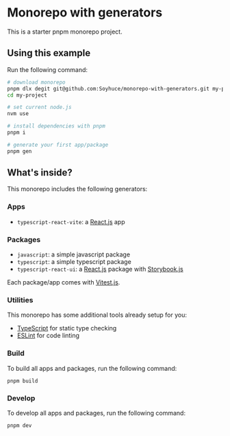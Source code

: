 # Monorepo with generators

This is a starter pnpm monorepo project.

## Using this example

Run the following command:

```sh
# download monorepo
pnpm dlx degit git@github.com:Soyhuce/monorepo-with-generators.git my-project
cd my-project

# set current node.js
nvm use

# install dependencies with pnpm
pnpm i

# generate your first app/package
pnpm gen
```

## What's inside?

This monorepo includes the following generators:

### Apps

- `typescript-react-vite`: a [React.js](https://react.dev/) app

### Packages

- `javascript`: a simple javascript package
- `typescript`: a simple typescript package
- `typescript-react-ui`: a [React.js](https://react.dev/) package with [Storybook.js](https://storybook.js.org/)

Each package/app comes with [Vitest.js](https://vitest.dev/).

### Utilities

This monorepo has some additional tools already setup for you:

- [TypeScript](https://www.typescriptlang.org/) for static type checking
- [ESLint](https://eslint.org/) for code linting

### Build

To build all apps and packages, run the following command:

```
pnpm build
```

### Develop

To develop all apps and packages, run the following command:

```
pnpm dev
```
